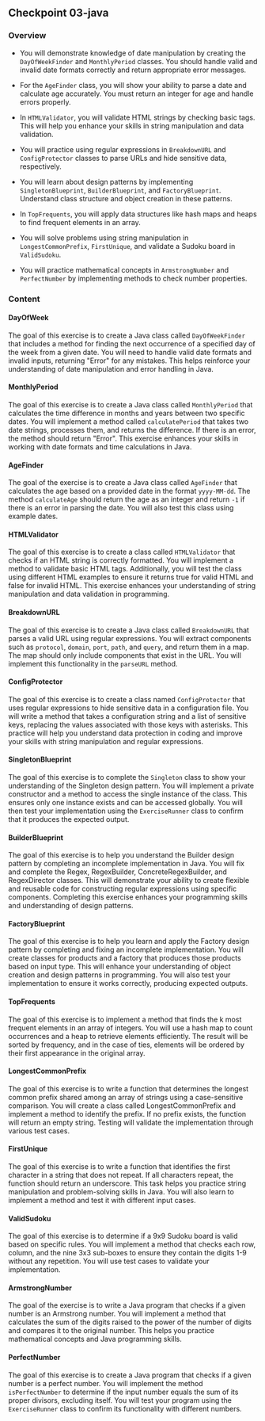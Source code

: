 ## Checkpoint 03-java

### Overview

- You will demonstrate knowledge of date manipulation by creating the
  `DayOfWeekFinder` and `MonthlyPeriod` classes. You should handle valid and
  invalid date formats correctly and return appropriate error messages.

- For the `AgeFinder` class, you will show your ability to parse a date and
  calculate age accurately. You must return an integer for age and handle errors
  properly.

- In `HTMLValidator`, you will validate HTML strings by checking basic tags.
  This will help you enhance your skills in string manipulation and data
  validation.

- You will practice using regular expressions in `BreakdownURL` and
  `ConfigProtector` classes to parse URLs and hide sensitive data, respectively.

- You will learn about design patterns by implementing `SingletonBlueprint`,
  `BuilderBlueprint`, and `FactoryBlueprint`. Understand class structure and
  object creation in these patterns.

- In `TopFrequents`, you will apply data structures like hash maps and heaps to
  find frequent elements in an array.

- You will solve problems using string manipulation in `LongestCommonPrefix`,
  `FirstUnique`, and validate a Sudoku board in `ValidSudoku`.

- You will practice mathematical concepts in `ArmstrongNumber` and
  `PerfectNumber` by implementing methods to check number properties.

### Content

#### DayOfWeek

The goal of this exercise is to create a Java class called `DayOfWeekFinder`
that includes a method for finding the next occurrence of a specified day of the
week from a given date. You will need to handle valid date formats and invalid
inputs, returning "Error" for any mistakes. This helps reinforce your
understanding of date manipulation and error handling in Java.

#### MonthlyPeriod

The goal of this exercise is to create a Java class called `MonthlyPeriod` that
calculates the time difference in months and years between two specific dates.
You will implement a method called `calculatePeriod` that takes two date
strings, processes them, and returns the difference. If there is an error, the
method should return "Error". This exercise enhances your skills in working with
date formats and time calculations in Java.

#### AgeFinder

The goal of the exercise is to create a Java class called `AgeFinder` that
calculates the age based on a provided date in the format `yyyy-MM-dd`. The
method `calculateAge` should return the age as an integer and return `-1` if
there is an error in parsing the date. You will also test this class using
example dates.

#### HTMLValidator

The goal of this exercise is to create a class called `HTMLValidator` that
checks if an HTML string is correctly formatted. You will implement a method to
validate basic HTML tags. Additionally, you will test the class using different
HTML examples to ensure it returns true for valid HTML and false for invalid
HTML. This exercise enhances your understanding of string manipulation and data
validation in programming.

#### BreakdownURL

The goal of this exercise is to create a Java class called `BreakdownURL` that
parses a valid URL using regular expressions. You will extract components such
as `protocol`, `domain`, `port`, `path`, and `query`, and return them in a map.
The map should only include components that exist in the URL. You will implement
this functionality in the `parseURL` method.

#### ConfigProtector

The goal of this exercise is to create a class named `ConfigProtector` that uses
regular expressions to hide sensitive data in a configuration file. You will
write a method that takes a configuration string and a list of sensitive keys,
replacing the values associated with those keys with asterisks. This practice
will help you understand data protection in coding and improve your skills with
string manipulation and regular expressions.

#### SingletonBlueprint

The goal of this exercise is to complete the `Singleton` class to show your
understanding of the Singleton design pattern. You will implement a private
constructor and a method to access the single instance of the class. This
ensures only one instance exists and can be accessed globally. You will then
test your implementation using the `ExerciseRunner` class to confirm that it
produces the expected output.

#### BuilderBlueprint

The goal of this exercise is to help you understand the Builder design pattern
by completing an incomplete implementation in Java. You will fix and complete
the Regex, RegexBuilder, ConcreteRegexBuilder, and RegexDirector classes. This
will demonstrate your ability to create flexible and reusable code for
constructing regular expressions using specific components. Completing this
exercise enhances your programming skills and understanding of design patterns.

#### FactoryBlueprint

The goal of this exercise is to help you learn and apply the Factory design
pattern by completing and fixing an incomplete implementation. You will create
classes for products and a factory that produces those products based on input
type. This will enhance your understanding of object creation and design
patterns in programming. You will also test your implementation to ensure it
works correctly, producing expected outputs.

#### TopFrequents

The goal of this exercise is to implement a method that finds the k most
frequent elements in an array of integers. You will use a hash map to count
occurrences and a heap to retrieve elements efficiently. The result will be
sorted by frequency, and in the case of ties, elements will be ordered by their
first appearance in the original array.

#### LongestCommonPrefix

The goal of this exercise is to write a function that determines the longest
common prefix shared among an array of strings using a case-sensitive
comparison. You will create a class called LongestCommonPrefix and implement a
method to identify the prefix. If no prefix exists, the function will return an
empty string. Testing will validate the implementation through various test
cases.

#### FirstUnique

The goal of this exercise is to write a function that identifies the first
character in a string that does not repeat. If all characters repeat, the
function should return an underscore. This task helps you practice string
manipulation and problem-solving skills in Java. You will also learn to
implement a method and test it with different input cases.

#### ValidSudoku

The goal of this exercise is to determine if a 9x9 Sudoku board is valid based
on specific rules. You will implement a method that checks each row, column, and
the nine 3x3 sub-boxes to ensure they contain the digits 1-9 without any
repetition. You will use test cases to validate your implementation.

#### ArmstrongNumber

The goal of the exercise is to write a Java program that checks if a given
number is an Armstrong number. You will implement a method that calculates the
sum of the digits raised to the power of the number of digits and compares it to
the original number. This helps you practice mathematical concepts and Java
programming skills.

#### PerfectNumber

The goal of this exercise is to create a Java program that checks if a given
number is a perfect number. You will implement the method `isPerfectNumber` to
determine if the input number equals the sum of its proper divisors, excluding
itself. You will test your program using the `ExerciseRunner` class to confirm
its functionality with different numbers.
